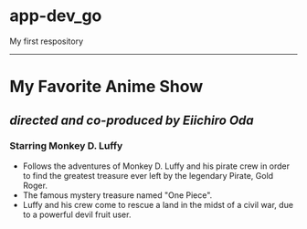 # app-dev_go
My first respository

***
# **My Favorite Anime Show** 
## *directed and co-produced by Eiichiro Oda*
### Starring Monkey D. Luffy

- Follows the adventures of Monkey D. Luffy and his pirate crew in order to find the greatest treasure ever left by the legendary Pirate, Gold Roger.
-  The famous mystery treasure named "One Piece".
-  Luffy and his crew come to rescue a land in the midst of a civil war, due to a powerful devil fruit user.
